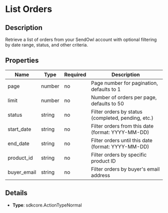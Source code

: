 # List Orders

## Description

Retrieve a list of orders from your SendOwl account with optional filtering by date range, status, and other criteria.

## Properties

| Name        | Type   | Required | Description                                        |
| ----------- | ------ | -------- | -------------------------------------------------- |
| page        | number | no       | Page number for pagination, defaults to 1          |
| limit       | number | no       | Number of orders per page, defaults to 50          |
| status      | string | no       | Filter orders by status (completed, pending, etc.) |
| start_date  | string | no       | Filter orders from this date (format: YYYY-MM-DD)  |
| end_date    | string | no       | Filter orders until this date (format: YYYY-MM-DD) |
| product_id  | string | no       | Filter orders by specific product ID               |
| buyer_email | string | no       | Filter orders by buyer's email address             |

## Details

- **Type**: sdkcore.ActionTypeNormal

